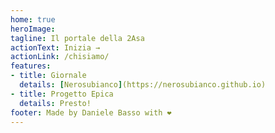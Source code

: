 ```yaml
---
home: true
heroImage: 
tagline: Il portale della 2Asa
actionText: Inizia →
actionLink: /chisiamo/
features:
- title: Giornale
  details: [Nerosubianco](https://nerosubianco.github.io)
- title: Progetto Epica
  details: Presto!
footer: Made by Daniele Basso with ❤️
---
```

